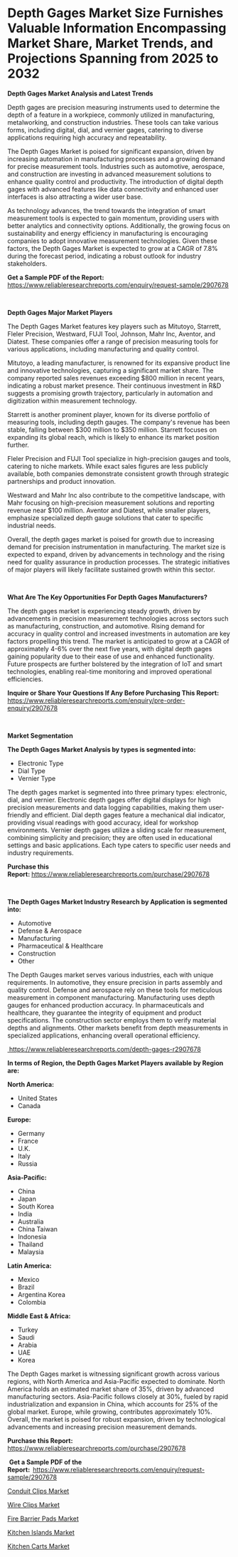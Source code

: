 <p><h1>Depth Gages Market Size Furnishes Valuable Information Encompassing Market Share, Market Trends, and Projections Spanning from 2025 to 2032</h1></p><p><strong>Depth Gages Market Analysis and Latest Trends</strong></p>
<p><p>Depth gages are precision measuring instruments used to determine the depth of a feature in a workpiece, commonly utilized in manufacturing, metalworking, and construction industries. These tools can take various forms, including digital, dial, and vernier gages, catering to diverse applications requiring high accuracy and repeatability.</p><p>The Depth Gages Market is poised for significant expansion, driven by increasing automation in manufacturing processes and a growing demand for precise measurement tools. Industries such as automotive, aerospace, and construction are investing in advanced measurement solutions to enhance quality control and productivity. The introduction of digital depth gages with advanced features like data connectivity and enhanced user interfaces is also attracting a wider user base.</p><p>As technology advances, the trend towards the integration of smart measurement tools is expected to gain momentum, providing users with better analytics and connectivity options. Additionally, the growing focus on sustainability and energy efficiency in manufacturing is encouraging companies to adopt innovative measurement technologies. Given these factors, the Depth Gages Market is expected to grow at a CAGR of 7.8% during the forecast period, indicating a robust outlook for industry stakeholders.</p></p>
<p><strong>Get a Sample PDF of the Report:&nbsp;</strong> <a href="https://www.reliableresearchreports.com/enquiry/request-sample/2907678?utm_campaign=7&utm_medium=2&utm_source=Github&utm_content=ia&utm_term=12032025&utm_id=depth-gages">https://www.reliableresearchreports.com/enquiry/request-sample/2907678</a></p>
<p>&nbsp;</p>
<p><strong>Depth Gages Major Market Players</strong></p>
<p><p>The Depth Gages Market features key players such as Mitutoyo, Starrett, Fleler Precision, Westward, FUJI Tool, Johnson, Mahr Inc, Aventor, and Diatest. These companies offer a range of precision measuring tools for various applications, including manufacturing and quality control. </p><p>Mitutoyo, a leading manufacturer, is renowned for its expansive product line and innovative technologies, capturing a significant market share. The company reported sales revenues exceeding $800 million in recent years, indicating a robust market presence. Their continuous investment in R&D suggests a promising growth trajectory, particularly in automation and digitization within measurement technology.</p><p>Starrett is another prominent player, known for its diverse portfolio of measuring tools, including depth gauges. The company's revenue has been stable, falling between $300 million to $350 million. Starrett focuses on expanding its global reach, which is likely to enhance its market position further.</p><p>Fleler Precision and FUJI Tool specialize in high-precision gauges and tools, catering to niche markets. While exact sales figures are less publicly available, both companies demonstrate consistent growth through strategic partnerships and product innovation.</p><p>Westward and Mahr Inc also contribute to the competitive landscape, with Mahr focusing on high-precision measurement solutions and reporting revenue near $100 million. Aventor and Diatest, while smaller players, emphasize specialized depth gauge solutions that cater to specific industrial needs.</p><p>Overall, the depth gages market is poised for growth due to increasing demand for precision instrumentation in manufacturing. The market size is expected to expand, driven by advancements in technology and the rising need for quality assurance in production processes. The strategic initiatives of major players will likely facilitate sustained growth within this sector.</p></p>
<p>&nbsp;</p>
<p><strong>What Are The Key Opportunities For Depth Gages Manufacturers?</strong></p>
<p><p>The depth gages market is experiencing steady growth, driven by advancements in precision measurement technologies across sectors such as manufacturing, construction, and automotive. Rising demand for accuracy in quality control and increased investments in automation are key factors propelling this trend. The market is anticipated to grow at a CAGR of approximately 4-6% over the next five years, with digital depth gages gaining popularity due to their ease of use and enhanced functionality. Future prospects are further bolstered by the integration of IoT and smart technologies, enabling real-time monitoring and improved operational efficiencies.</p></p>
<p><strong>Inquire or Share Your Questions If Any Before Purchasing This Report:</strong> <a href="https://www.reliableresearchreports.com/enquiry/pre-order-enquiry/2907678?utm_campaign=7&utm_medium=2&utm_source=Github&utm_content=ia&utm_term=12032025&utm_id=depth-gages">https://www.reliableresearchreports.com/enquiry/pre-order-enquiry/2907678</a></p>
<p>&nbsp;</p>
<p><strong>Market Segmentation</strong></p>
<p><strong>The Depth Gages Market Analysis by types is segmented into:</strong></p>
<p><ul><li>Electronic Type</li><li>Dial Type</li><li>Vernier Type</li></ul></p>
<p><p>The depth gages market is segmented into three primary types: electronic, dial, and vernier. Electronic depth gages offer digital displays for high precision measurements and data logging capabilities, making them user-friendly and efficient. Dial depth gages feature a mechanical dial indicator, providing visual readings with good accuracy, ideal for workshop environments. Vernier depth gages utilize a sliding scale for measurement, combining simplicity and precision; they are often used in educational settings and basic applications. Each type caters to specific user needs and industry requirements.</p></p>
<p><strong>Purchase this Report:&nbsp;</strong><a href="https://www.reliableresearchreports.com/purchase/2907678?utm_campaign=7&utm_medium=2&utm_source=Github&utm_content=ia&utm_term=12032025&utm_id=depth-gages">https://www.reliableresearchreports.com/purchase/2907678</a></p>
<p>&nbsp;</p>
<p><strong>The Depth Gages Market Industry Research by Application is segmented into:</strong></p>
<p><ul><li>Automotive</li><li>Defense & Aerospace</li><li>Manufacturing</li><li>Pharmaceutical & Healthcare</li><li>Construction</li><li>Other</li></ul></p>
<p><p>The Depth Gauges market serves various industries, each with unique requirements. In automotive, they ensure precision in parts assembly and quality control. Defense and aerospace rely on these tools for meticulous measurement in component manufacturing. Manufacturing uses depth gauges for enhanced production accuracy. In pharmaceuticals and healthcare, they guarantee the integrity of equipment and product specifications. The construction sector employs them to verify material depths and alignments. Other markets benefit from depth measurements in specialized applications, enhancing overall operational efficiency.</p></p>
<p><a href="https://www.reliableresearchreports.com/depth-gages-r2907678?utm_campaign=7&utm_medium=2&utm_source=Github&utm_content=ia&utm_term=12032025&utm_id=depth-gages">&nbsp;https://www.reliableresearchreports.com/depth-gages-r2907678</a></p>
<p><strong>In terms of Region, the Depth Gages Market Players available by Region are:</strong></p>
<p>
    <p> <strong> North America: </strong>
        <ul>
            <li>United States</li>
            <li>Canada</li>
        </ul>
        </p> 
    <p> <strong> Europe: </strong>
        <ul>
            <li>Germany</li>
            <li>France</li>
            <li>U.K.</li>
            <li>Italy</li>
            <li>Russia</li>
        </ul>
        </p> 
    <p> <strong> Asia-Pacific: </strong>
        <ul>
            <li>China</li>
            <li>Japan</li>
            <li>South Korea</li>
            <li>India</li>
            <li>Australia</li>
            <li>China Taiwan</li>
            <li>Indonesia</li>
            <li>Thailand</li>
            <li>Malaysia</li>
        </ul>
        </p> 
    <p> <strong> Latin America: </strong>
        <ul>
            <li>Mexico</li>
            <li>Brazil</li>
            <li>Argentina Korea</li>
            <li>Colombia</li>
        </ul>
        </p> 
    <p> <strong> Middle East & Africa: </strong>
        <ul>
            <li>Turkey</li>
            <li>Saudi</li>
            <li>Arabia</li>
            <li>UAE</li>
            <li>Korea</li>
        </ul>
    </p>
    </p>
<p><p>The Depth Gages market is witnessing significant growth across various regions, with North America and Asia-Pacific expected to dominate. North America holds an estimated market share of 35%, driven by advanced manufacturing sectors. Asia-Pacific follows closely at 30%, fueled by rapid industrialization and expansion in China, which accounts for 25% of the global market. Europe, while growing, contributes approximately 10%. Overall, the market is poised for robust expansion, driven by technological advancements and increasing precision measurement demands.</p></p>
<p><strong>Purchase this Report: </strong><a href="https://www.reliableresearchreports.com/purchase/2907678?utm_campaign=7&utm_medium=2&utm_source=Github&utm_content=ia&utm_term=12032025&utm_id=depth-gages">https://www.reliableresearchreports.com/purchase/2907678</a></p>
<p>&nbsp;<strong>Get a Sample PDF of the Report:&nbsp;&nbsp;</strong><a href="https://www.reliableresearchreports.com/enquiry/request-sample/2907678?utm_campaign=7&utm_medium=2&utm_source=Github&utm_content=ia&utm_term=12032025&utm_id=depth-gages">https://www.reliableresearchreports.com/enquiry/request-sample/2907678</a></p>
<p><strong></strong></p>
<p><p><a href="https://github.com/bedelibekwe58/Market-Research-Report-List-1/blob/main/conduit-clips-market.md?utm_campaign=7&utm_medium=2&utm_source=Github&utm_content=ia&utm_term=12032025&utm_id=depth-gages">Conduit Clips Market</a></p><p><a href="https://github.com/huelarnzeba29/Market-Research-Report-List-1/blob/main/wire-clips-market.md?utm_campaign=7&utm_medium=2&utm_source=Github&utm_content=ia&utm_term=12032025&utm_id=depth-gages">Wire Clips Market</a></p><p><a href="https://github.com/kmettjanksj7/Market-Research-Report-List-1/blob/main/fire-barrier-pads-market.md?utm_campaign=7&utm_medium=2&utm_source=Github&utm_content=ia&utm_term=12032025&utm_id=depth-gages">Fire Barrier Pads Market</a></p><p><a href="https://github.com/dushornerfe/Market-Research-Report-List-1/blob/main/kitchen-islands-market.md?utm_campaign=7&utm_medium=2&utm_source=Github&utm_content=ia&utm_term=12032025&utm_id=depth-gages">Kitchen Islands Market</a></p><p><a href="https://github.com/akermigarib/Market-Research-Report-List-1/blob/main/kitchen-carts-market.md?utm_campaign=7&utm_medium=2&utm_source=Github&utm_content=ia&utm_term=12032025&utm_id=depth-gages">Kitchen Carts Market</a></p></p>